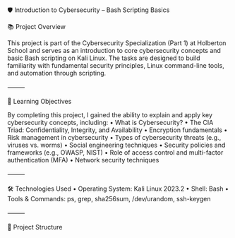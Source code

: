 🛡️ Introduction to Cybersecurity – Bash Scripting Basics

📚 Project Overview

This project is part of the Cybersecurity Specialization (Part 1) at Holberton School and serves as an introduction to core cybersecurity concepts and basic Bash scripting on Kali Linux. The tasks are designed to build familiarity with fundamental security principles, Linux command-line tools, and automation through scripting.

⸻

🎯 Learning Objectives

By completing this project, I gained the ability to explain and apply key cybersecurity concepts, including:
	•	What is Cybersecurity?
	•	The CIA Triad: Confidentiality, Integrity, and Availability
	•	Encryption fundamentals
	•	Risk management in cybersecurity
	•	Types of cybersecurity threats (e.g., viruses vs. worms)
	•	Social engineering techniques
	•	Security policies and frameworks (e.g., OWASP, NIST)
	•	Role of access control and multi-factor authentication (MFA)
	•	Network security techniques

⸻

🛠️ Technologies Used
	•	Operating System: Kali Linux 2023.2
	•	Shell: Bash
	•	Tools & Commands: ps, grep, sha256sum, /dev/urandom, ssh-keygen

⸻

📁 Project Structure
